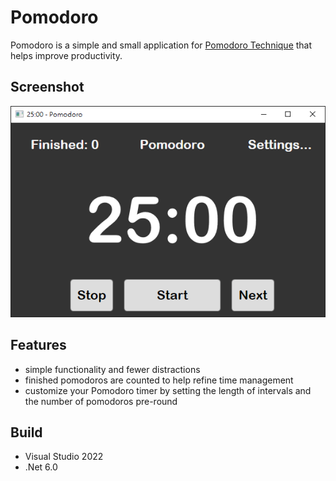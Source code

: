 # Pomodoro

Pomodoro is a simple and small application for [Pomodoro Technique](https://en.wikipedia.org/wiki/Pomodoro_Technique) that helps improve productivity.

## Screenshot

![](docs/images/pomodoro.png)

## Features

- simple functionality and fewer distractions
- finished pomodoros are counted to help refine time management
- customize your Pomodoro timer by setting the length of intervals and the number of pomodoros pre-round

## Build

- Visual Studio 2022
- .Net 6.0

